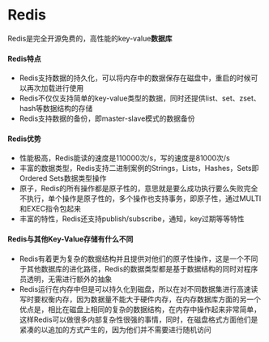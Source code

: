 # Redis

Redis是完全开源免费的，高性能的key-value**数据库**

#### Redis特点

+ Redis支持数据的持久化，可以将内存中的数据保存在磁盘中，重启的时候可以再次加载进行使用
+ Redis不仅仅支持简单的key-value类型的数据，同时还提供list、set、zset、hash等数据结构的存储
+ Redis支持数据的备份，即master-slave模式的数据备份

#### Redis优势

+ 性能极高，Redis能读的速度是110000次/s，写的速度是81000次/s
+ 丰富的数据类型，Redis支持二进制案例的Strings，Lists，Hashes，Sets即Ordered Sets数据类型操作
+ 原子，Redis的所有操作都是原子性的，意思就是要么成功执行要么失败完全不执行，单个操作是原子性的，多个操作也支持事务，即原子性，通过MULTI和EXEC指令包起来
+ 丰富的特性，Redis还支持publish/subscribe，通知，key过期等等特性

#### Redis与其他Key-Value存储有什么不同

+ Redis有着更为复杂的数据结构并且提供对他们的原子性操作，这是一个不同于其他数据库的进化路径，Redis的数据类型都是基于数据结构的同时对程序员透明，无需进行额外的抽象
+ Redis运行在内存中但是可以持久化到磁盘，所以在对不同数据集进行高速读写时要权衡内存，因为数据量不能大于硬件内存，在内存数据库方面的另一个优点是，相比在磁盘上相同的复杂的数据结构，在内存中操作起来非常简单，这样Redis可以做很多内部复杂性很强的事情，同时，在磁盘格式方面他们是紧凑的以追加的方式产生的，因为他们并不需要进行随机访问

